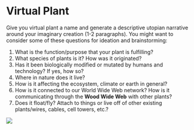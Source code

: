 # Virtual Plant

Give you virtual plant a name and generate a descriptive utopian narrative around your imaginary creation (1-2 paragraphs). You might want to consider some of these questions for ideation and brainstorming:

1. What is the function/purpose that your plant is fulfilling?
2. What species of plants is it? How was it originated?
3. Has it been biologically modified or mutated by humans and technology? If yes, how so?
4. Where in nature does it live?
5. How is it affecting the ecosystem, climate or earth in general?
6. How is it connected to our World Wide Web network? How is it communicating through the **Wood Wide Web** with other plants?
7. Does it float/fly? Attach to things or live off of other existing plants/wires, cables, cell towers, etc.?

![](https://codigooculto.com/wp-content/uploads/2019/05/revelan-una-gran-red-subterranea-que-conecta-a-los-arboles-la-wood-wide-web-portada-768x432.jpg)
